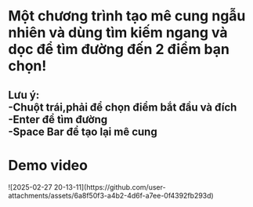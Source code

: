 <h1>Một chương trình tạo mê cung ngẫu nhiên và dùng tìm kiếm ngang và dọc để tìm đường đến 2 điểm bạn chọn!</h1>
<h2>Lưu ý:<br>
-Chuột trái,phải để chọn điểm bắt đầu và đích<br>
-Enter để tìm đường<br>
-Space Bar để tạo lại mê cung<br>
</h2>
<H1>Demo video</H1>
![2025-02-27 20-13-11](https://github.com/user-attachments/assets/6a8f50f3-a4b2-4d6f-a7ee-0f4392fb293d)
